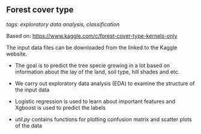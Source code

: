 ## Forest cover type

_tags: exploratory data analysis, classification_

Based on: https://www.kaggle.com/c/forest-cover-type-kernels-only

The input data files can be downloaded from the linked to the Kaggle website. 

- The goal is to predict the tree specie growing in a lot based on information about the lay of the land, soil type, hill shades and etc.

- We carry out exploratory data analysis (EDA) to examine the structure of the input data

- Logistic regression is used to learn about important features and Xgboost is used to predict the labels

- *util.py* contains functions for plotting confusion matrix and scatter plots of the data
